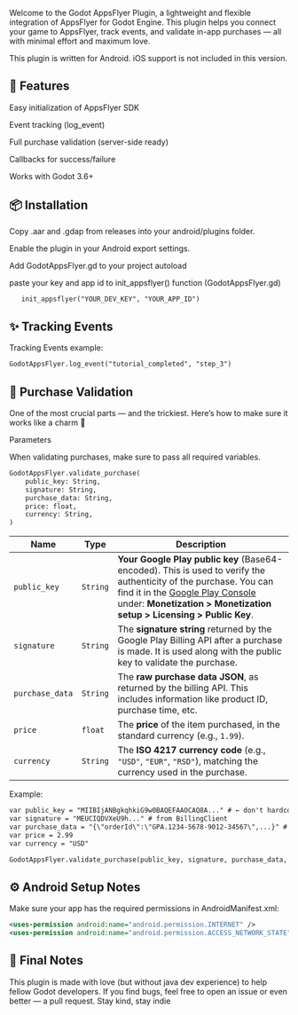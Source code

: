 Welcome to the Godot AppsFlyer Plugin, a lightweight and flexible integration of AppsFlyer for Godot Engine.
This plugin helps you connect your game to AppsFlyer, track events, and validate in-app purchases — all with minimal effort and maximum love.

This plugin is written for Android. iOS support is not included in this version.

## 🚀 Features

Easy initialization of AppsFlyer SDK

Event tracking (log_event)

Full purchase validation (server-side ready)

Callbacks for success/failure

Works with Godot 3.6+



## 📦 Installation


Copy .aar and .gdap from releases into your android/plugins folder.

Enable the plugin in your Android export settings.

Add GodotAppsFlyer.gd to your project autoload

paste your key and app id to init_appsflyer() function (GodotAppsFlyer.gd)

```xml
   init_appsflyer("YOUR_DEV_KEY", "YOUR_APP_ID")
```
## ✨ Tracking Events

Tracking Events example:
```xml
GodotAppsFlyer.log_event("tutorial_completed", "step_3")
```
## 🧾 Purchase Validation

One of the most crucial parts — and the trickiest.
Here’s how to make sure it works like a charm 🌟

Parameters

When validating purchases, make sure to pass all required variables.
```xml
GodotAppsFlyer.validate_purchase(
    public_key: String,
    signature: String,
    purchase_data: String,
    price: float,
    currency: String,
)
```

| Name                                                            | Type     | Description                                                                                                                                                                                      |
| --------------------------------------------------------------- | -------- | ------------------------------------------------------------------------------------------------------------------------------------------------------------------------------------------------ |
| `public_key`                                                    | `String` | **Your Google Play public key** (Base64-encoded). This is used to verify the authenticity of the purchase. You can find it in the [Google Play Console](https://play.google.com/console/) under:  **Monetization > Monetization setup > Licensing > Public Key**.|                                                                                                                                                                                      |
| `signature`                                                     | `String` | The **signature string** returned by the Google Play Billing API after a purchase is made. It is used along with the public key to validate the purchase.                                        |
| `purchase_data`                                                 | `String` | The **raw purchase data JSON**, as returned by the billing API. This includes information like product ID, purchase time, etc.                                                                   |
| `price`                                                         | `float`  | The **price** of the item purchased, in the standard currency (e.g., `1.99`).                                                                                                                    |
| `currency`                                                      | `String` | The **ISO 4217 currency code** (e.g., `"USD"`, `"EUR"`, `"RSD"`), matching the currency used in the purchase.                                                                                    |

Example:
```xml
var public_key = "MIIBIjANBgkqhkiG9w0BAQEFAAOCAQ8A..." # ← don't hardcode in production
var signature = "MEUCIQDVXeU9h..." # from BillingClient
var purchase_data = "{\"orderId\":\"GPA.1234-5678-9012-34567\",...}" # from BillingClient
var price = 2.99
var currency = "USD"

GodotAppsFlyer.validate_purchase(public_key, signature, purchase_data, price, currency)
```
## ⚙️ Android Setup Notes
Make sure your app has the required permissions in AndroidManifest.xml:

```xml
<uses-permission android:name="android.permission.INTERNET" />
<uses-permission android:name="android.permission.ACCESS_NETWORK_STATE" />
```

## 🧁 Final Notes
This plugin is made with love (but without java dev experience) to help fellow Godot developers.
If you find bugs, feel free to open an issue or even better — a pull request.
Stay kind, stay indie 
